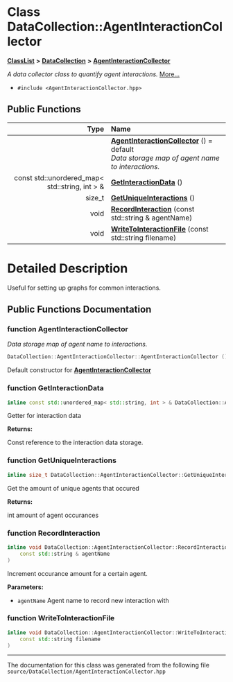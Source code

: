 

# Class DataCollection::AgentInteractionCollector



[**ClassList**](annotated.md) **>** [**DataCollection**](namespace_data_collection.md) **>** [**AgentInteractionCollector**](class_data_collection_1_1_agent_interaction_collector.md)



_A data collector class to quantify agent interactions._ [More...](#detailed-description)

* `#include <AgentInteractionCollector.hpp>`





































## Public Functions

| Type | Name |
| ---: | :--- |
|   | [**AgentInteractionCollector**](#function-agentinteractioncollector) () = default<br>_Data storage map of agent name to interactions._  |
|  const std::unordered\_map&lt; std::string, int &gt; & | [**GetInteractionData**](#function-getinteractiondata) () <br> |
|  size\_t | [**GetUniqueInteractions**](#function-getuniqueinteractions) () <br> |
|  void | [**RecordInteraction**](#function-recordinteraction) (const std::string & agentName) <br> |
|  void | [**WriteToInteractionFile**](#function-writetointeractionfile) (const std::string filename) <br> |




























# Detailed Description


Useful for setting up graphs for common interactions. 


    
## Public Functions Documentation




### function AgentInteractionCollector 

_Data storage map of agent name to interactions._ 
```C++
DataCollection::AgentInteractionCollector::AgentInteractionCollector () = default
```



Default constructor for [**AgentInteractionCollector**](class_data_collection_1_1_agent_interaction_collector.md) 


        



### function GetInteractionData 


```C++
inline const std::unordered_map< std::string, int > & DataCollection::AgentInteractionCollector::GetInteractionData () 
```



Getter for interaction data 

**Returns:**

Const reference to the interaction data storage. 





        



### function GetUniqueInteractions 


```C++
inline size_t DataCollection::AgentInteractionCollector::GetUniqueInteractions () 
```



Get the amount of unique agents that occured 

**Returns:**

int amount of agent occurances 





        



### function RecordInteraction 


```C++
inline void DataCollection::AgentInteractionCollector::RecordInteraction (
    const std::string & agentName
) 
```



Increment occurance amount for a certain agent. 

**Parameters:**


* `agentName` Agent name to record new interaction with 




        



### function WriteToInteractionFile 

```C++
inline void DataCollection::AgentInteractionCollector::WriteToInteractionFile (
    const std::string filename
) 
```




------------------------------
The documentation for this class was generated from the following file `source/DataCollection/AgentInteractionCollector.hpp`

